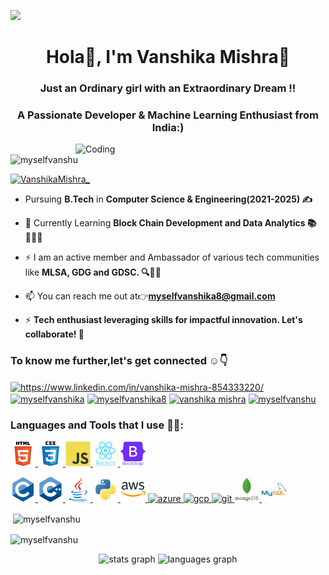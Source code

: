 ![](https://github.com/myselfvanshu/myselfvanshu/blob/main/Purple%20Futuristic%20Web%20Agreement%20Banner.png)

<h1 align="center">Hola👋, I'm Vanshika Mishra🦋</h1>
<h3 align="center">Just an Ordinary girl with an Extraordinary Dream !!</h3>
<h3 align="center">A Passionate Developer & Machine Learning Enthusiast from India:)</h3>
<img align="right" alt="Coding" width="400" src="https://user-images.githubusercontent.com/59734313/157189039-c09b3e38-9f42-42c0-ab54-14f1574190a7.gif">


<p align="left"> <img src="https://komarev.com/ghpvc/?username=myselfvanshu&label=Profile%20views&color=0e75b6&style=flat" alt="myselfvanshu" /> </p>
<p align="left"> <a href="https://twitter.com/VanshikaMishra_" target="blank"><img src="https://twitter.com/VanshikaMishra_?logo=twitter&style=for-the-badge" alt="VanshikaMishra_" /></a> </p>






- Pursuing **B.Tech** in **Computer Science & Engineering(2021-2025) ✍️**
- 🌱 Currently Learning **Block Chain Development and Data Analytics 📚👩🏻‍🎓**
- ⚡ I am an active member and Ambassador of various tech communities like **MLSA, GDG and GDSC. 🔍👩‍🚀**
- 📫 You can reach me out at👉**myselfvanshika8@gmail.com**

- ⚡ **Tech enthusiast leveraging skills for impactful innovation. Let's collaborate! 🚀**

<h3 align="left">To know me further,let's get connected ☺️👇</h3>
<p align="left">
<a href="https://www.linkedin.com/in/vanshika-mishra-854333220/" target="blank"><img align="center" src="https://raw.githubusercontent.com/rahuldkjain/github-profile-readme-generator/master/src/images/icons/Social/linked-in-alt.svg" alt="https://www.linkedin.com/in/vanshika-mishra-854333220/" height="30" width="40" /></a>
<a href="https://www.kaggle.com/myselfvanshika" target="blank"><img align="center" src="https://raw.githubusercontent.com/rahuldkjain/github-profile-readme-generator/master/src/images/icons/Social/kaggle.svg" alt="myselfvanshika" height="30" width="40" /></a>
<a href="https://www.leetcode.com/myselfvanshika8" target="blank"><img align="center" src="https://raw.githubusercontent.com/rahuldkjain/github-profile-readme-generator/master/src/images/icons/Social/leet-code.svg" alt="myselfvanshika8" height="30" width="40" /></a>
<a href="https://www.hackerearth.com/@myselfvanshika8" target="blank"><img align="center" src="https://raw.githubusercontent.com/rahuldkjain/github-profile-readme-generator/master/src/images/icons/Social/hackerearth.svg" alt="vanshika mishra" height="30" width="40" /></a>
<a href="https://auth.geeksforgeeks.org/user/myselfvanshu" target="blank"><img align="center" src="https://raw.githubusercontent.com/rahuldkjain/github-profile-readme-generator/master/src/images/icons/Social/geeks-for-geeks.svg" alt="myselfvanshu" height="30" width="40" /></a>
</p>

<h3 align="left">Languages and Tools that I use 👩‍💻: </h3><p align="left">
 <a href="https://www.w3.org/html/" target="_blank" rel="noreferrer"> <img src="https://raw.githubusercontent.com/devicons/devicon/master/icons/html5/html5-original-wordmark.svg" alt="html5" width="40" height="40"/> </a><a href="https://www.w3schools.com/css/" target="_blank" rel="noreferrer"> <img src="https://raw.githubusercontent.com/devicons/devicon/master/icons/css3/css3-original-wordmark.svg" alt="css3" width="40" height="40"/> </a><a href="https://developer.mozilla.org/en-US/docs/Web/JavaScript" target="_blank" rel="noreferrer"> <img src="https://raw.githubusercontent.com/devicons/devicon/master/icons/javascript/javascript-original.svg" alt="javascript" width="40" height="40"/> </a><a href="https://reactjs.org/" target="_blank" rel="noreferrer"> <img src="https://raw.githubusercontent.com/devicons/devicon/master/icons/react/react-original-wordmark.svg" alt="react" width="40" height="40"/> </a><a href="https://getbootstrap.com" target="_blank" rel="noreferrer"> <img src="https://raw.githubusercontent.com/devicons/devicon/master/icons/bootstrap/bootstrap-plain-wordmark.svg" alt="bootstrap" width="40" height="40"/> </a> </p> 
<a href="https://www.cprogramming.com/" target="_blank" rel="noreferrer"> <img src="https://raw.githubusercontent.com/devicons/devicon/master/icons/c/c-original.svg" alt="c" width="40" height="40"/> </a> <a href="https://www.w3schools.com/cpp/" target="_blank" rel="noreferrer"> <img src="https://raw.githubusercontent.com/devicons/devicon/master/icons/cplusplus/cplusplus-original.svg" alt="cplusplus" width="40" height="40"/><a href="https://www.java.com" target="_blank" rel="noreferrer"> <img src="https://raw.githubusercontent.com/devicons/devicon/master/icons/java/java-original.svg" alt="java" width="40" height="40"/> </a><a href="https://www.python.org" target="_blank" rel="noreferrer"> <img src="https://raw.githubusercontent.com/devicons/devicon/master/icons/python/python-original.svg" alt="python" width="40" height="40"/> </a> 
 </a> <a href="https://aws.amazon.com" target="_blank" rel="noreferrer"> <img src="https://raw.githubusercontent.com/devicons/devicon/master/icons/amazonwebservices/amazonwebservices-original-wordmark.svg" alt="aws" width="40" height="40"/> </a> <a href="https://azure.microsoft.com/en-in/" target="_blank" rel="noreferrer"> <img src="https://www.vectorlogo.zone/logos/microsoft_azure/microsoft_azure-icon.svg" alt="azure" width="40" height="40"/> </a>   <a href="https://cloud.google.com" target="_blank" rel="noreferrer"> <img src="https://www.vectorlogo.zone/logos/google_cloud/google_cloud-icon.svg" alt="gcp" width="40" height="40"/> </a>
 <a href="https://git-scm.com/" target="_blank" rel="noreferrer"> <img src="https://www.vectorlogo.zone/logos/git-scm/git-scm-icon.svg" alt="git" width="40" height="40"/> </a>   <a href="https://www.mongodb.com/" target="_blank" rel="noreferrer"> <img src="https://raw.githubusercontent.com/devicons/devicon/master/icons/mongodb/mongodb-original-wordmark.svg" alt="mongodb" width="40" height="40"/> </a> <a href="https://www.mysql.com/" target="_blank" rel="noreferrer"> <img src="https://raw.githubusercontent.com/devicons/devicon/master/icons/mysql/mysql-original-wordmark.svg" alt="mysql" width="40" height="40"/> </a> 


<p>&nbsp;<img align="center" src="https://github-readme-stats.vercel.app/api?username=myselfvanshu&show_icons=true&locale=en" alt="myselfvanshu" /></p>

<p><img align="center" src="https://github-readme-streak-stats.herokuapp.com/?user=myselfvanshu&" alt="myselfvanshu" /></p>

<div align="center">
  <img src="https://github-readme-stats.vercel.app/api?username=myselfvanshu&hide_title=false&hide_rank=false&show_icons=true&include_all_commits=true&count_private=true&disable_animations=false&theme=dracula&locale=en&hide_border=false" height="150" alt="stats graph"  />
  <img src="https://github-readme-stats.vercel.app/api/top-langs?username=myselfvanshu&locale=en&hide_title=false&layout=compact&card_width=320&langs_count=5&theme=dracula&hide_border=false" height="150" alt="languages graph"  />
</div>


